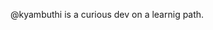 @kyambuthi is a curious dev on a learnig path.
<!---
kyambuthi/kyambuthi is a ✨ special ✨ repository because its `README.md` (this file) appears on your GitHub profile.
You can click the Preview link to take a look at your changes.
--->
